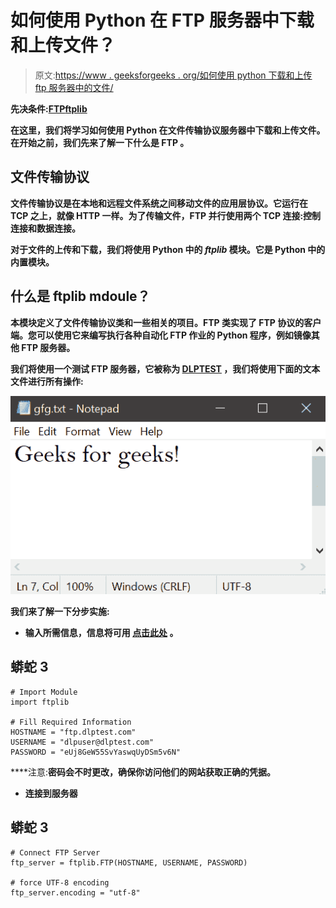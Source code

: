 # 如何使用 Python 在 FTP 服务器中下载和上传文件？

> 原文:[https://www . geeksforgeeks . org/如何使用 python 下载和上传 ftp 服务器中的文件/](https://www.geeksforgeeks.org/how-to-download-and-upload-files-in-ftp-server-using-python/)

**先决条件:**[**FTP**](https://www.geeksforgeeks.org/file-transfer-protocol-ftp-in-application-layer/)**[**ftplib**](https://docs.python.org/3/library/ftplib.html)**

**在这里，我们将学习如何使用 Python 在文件传输协议服务器中下载和上传文件。在开始之前，我们先来了解一下什么是 **FTP** 。**

## ****文件传输协议****

**文件传输协议是在本地和远程文件系统之间移动文件的应用层协议。它运行在 TCP 之上，就像 HTTP 一样。为了传输文件，FTP 并行使用两个 TCP 连接:控制连接和数据连接。**

**对于文件的上传和下载，我们将使用 Python 中的 *ftplib* 模块。它是 Python 中的内置模块。**

## ****什么是 ftplib mdoule？****

**本模块定义了文件传输协议类和一些相关的项目。FTP 类实现了 FTP 协议的客户端。您可以使用它来编写执行各种自动化 FTP 作业的 Python 程序，例如镜像其他 FTP 服务器。**

**我们将使用一个测试 **FTP** 服务器，它被称为 [**DLPTEST**](https://dlptest.com/ftp-test/) ，我们将使用下面的文本文件进行所有操作:**

**![](img/11ba79838cc965472c0ef48391788fe0.png)**

****我们来了解一下分步实施:****

*   **输入所需信息，信息将可用 [**点击此处**](https://dlptest.com/ftp-test/) 。**

## **蟒蛇 3**

```
# Import Module
import ftplib

# Fill Required Information
HOSTNAME = "ftp.dlptest.com"
USERNAME = "dlpuser@dlptest.com"
PASSWORD = "eUj8GeW55SvYaswqUyDSm5v6N"
```

****注意:**密码会不时更改，确保你访问他们的网站获取正确的凭据。**

*   **连接到服务器**

## **蟒蛇 3**

```
# Connect FTP Server
ftp_server = ftplib.FTP(HOSTNAME, USERNAME, PASSWORD)

# force UTF-8 encoding
ftp_server.encoding = "utf-8"
```